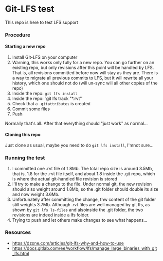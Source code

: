 # Git-LFS test

This repo is here to test LFS support

### Procedure

#### Starting a new repo

1. Install Git-LFS on your computer
2. Warning, this works only fully for a new repo. You can go further on an 
   existing repo, but only revisions after this point will be handled by LFS. 
   That is, all revisions committed before now will stay as they are. There is a 
   way to migrate all previous commits to LFS, but it will rewrite all your 
   history, which one should not do (will un-sync will all other copies of the  
   repo)
3. Inside the repo: `git lfs install`
4. Inside the repo: `git lfs track "*.rvt"
5. Check that a `.gitattributes` is created
6. Commit some files
7. Push

Normally that's all. After that everything should "just work" as normal...

#### Cloning this repo

Just clone as usual, maybe you need to do `git lfs install`, I'mnot sure...

### Running the test

1. I committed one .rvt file of 1.8Mb. The total repo size is around 3.5Mb, 
   that is, 1.8 for the .rvt file itself, and about 1.8 inside the .git repo, 
   which is where the actual git-handled file revision is stored
2. I'll try to make a change to the file. Under normal git, the new revision
   should also weight around 1.8Mb, so the .git folder should double its
   size and now weight 3.6Mb.
3. Unfortunately after committing the change, thw content of the git folder
   still weights 3.7Mb. Although .rvt files are well managed by git lfs, as
   shown by `git lfs ls-files` and alsoinside the .git folder, the two
   revisions are indeed inside a lfs folder.
4. Trying to push and let others make changes to see what happens...

### Resources

* https://dzone.com/articles/git-lfs-why-and-how-to-use
* https://docs.gitlab.com/ee/workflow/lfs/manage_large_binaries_with_git_lfs.html
